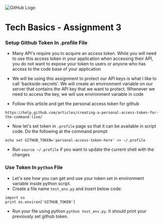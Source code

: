 ![GitHub Logo](https://s3.ap-south-1.amazonaws.com/greyatom-social/logo.png)

# Tech Basics - Assignment 3

### Setup Github Token In .profile File

* Many API's require you to acquire an access token. While you will need to use this access token in your application when accessing their API, you do not want to expose your token to users or anyone who has access to the code base of your application

* We will be using this assignment to protect our API keys is what I like to call 'backside-secrets'. We will create an environment variable on our server that contains the API key that we want to protect. Whenever we need to access the key, we will use environment variable in code

* Follow this article and get the personal access token for github
```
https://help.github.com/articles/creating-a-personal-access-token-for-the-command-line/
```
* Now let's set token in `.profile` page so that it can be available in script code. Do the following at the command prompt
```
echo set GITHUB_TOKEN='personal-access-token-here' >> ~/.profile
```
* Run `source ~/.profile` if you want to update the current shell with the changes

### Use Token In `python` File

* Let's see how you can get and use your token set in environment variable inside python script. 
* Create a file name `test_env.py` and insert below code:
```
import os
print os.environ['GITHUB_TOKEN']
```
* Run your file using python `python test_env.py`. It should print your previously set github token.
